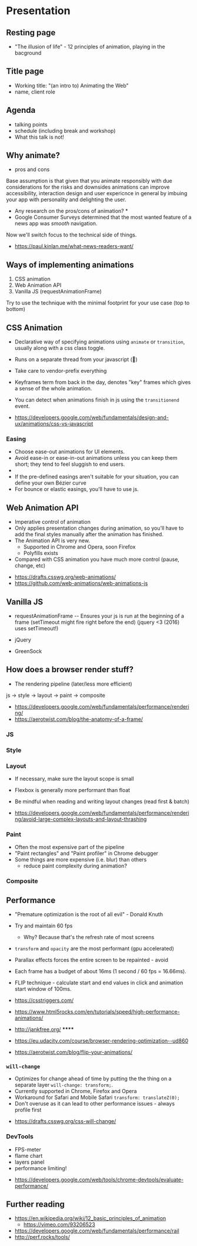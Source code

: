 # Presentation

## Resting page

- "The illusion of life" - 12 principles of animation, playing in the bacground

## Title page

- Working title: "(an intro to) Animating the Web"
- name, client role

## Agenda

- talking points
- schedule (including break and workshop)
- What this talk is not!

## Why animate?

- pros and cons

Base assumption is that given that you animate responsibly with due considerations for the risks and downsides animations can improve accessibility, interaction design and user expericnce in general by imbuing your app with personality and delighting the user.

- Any research on the pros/cons of animation? \*
- Google Consumer Surveys determined that the most wanted feature of a news app was _smooth_ navigation.

Now we'll switch focus to the technical side of things.

- https://paul.kinlan.me/what-news-readers-want/

## Ways of implementing animations

1. CSS animation
2. Web Animation API
3. Vanilla JS (requestAnimationFrame)

Try to use the technique with the minimal footprint for your use case (top to bottom)

## CSS Animation

- Declarative way of specifying animations using `animate` or `transition`, usually along with a css class toggle.
- Runs on a separate thread from your javascript (🤩)
- Take care to vendor-prefix everything
- Keyframes term from back in the day, denotes "key" frames which gives a sense of the whole animation.
- You can detect when animations finish in js using the `transitionend` event.

- https://developers.google.com/web/fundamentals/design-and-ux/animations/css-vs-javascript

### Easing

- Choose ease-out animations for UI elements.
- Avoid ease-in or ease-in-out animations unless you can keep them short; they tend to feel sluggish to end users.
- <insert a bunch of graphs here>
- If the pre-defined easings aren't suitable for your situation, you can define your own Bézier curve
- For bounce or elastic easings, you'll have to use js.

## Web Animation API

- Imperative control of animation
- Only applies presentation changes during animation, so you'll have to add the final styles manually after the animation has finished.
- The Animation API is very new.
  - Supported in Chrome and Opera, soon Firefox
  - Polyfills exists
- Compared with CSS animation you have much more control (pause, change, etc)

* https://drafts.csswg.org/web-animations/
* https://github.com/web-animations/web-animations-js

## Vanilla JS

- requestAnimationFrame
  -- Ensures your js is run at the beginning of a frame (setTimeout might fire right before the end) (jquery <3 (2016) uses setTimeout!)

- jQuery
- GreenSock

## How does a browser render stuff?

- The rendering pipeline (later/less more efficient)

js -> style -> layout -> paint -> composite

- https://developers.google.com/web/fundamentals/performance/rendering/
- https://aerotwist.com/blog/the-anatomy-of-a-frame/

### JS

### Style

### Layout

- If necessary, make sure the layout scope is small
- Flexbox is generally more performant than float
- Be mindful when reading and writing layout changes (read first & batch)

- https://developers.google.com/web/fundamentals/performance/rendering/avoid-large-complex-layouts-and-layout-thrashing

### Paint

- Often the most expensive part of the pipeline
- "Paint rectangles" and "Paint profiler" in Chrome debugger
- Some things are more expensive (i.e. blur) than others
  - reduce paint complexity during animation?

### Composite

## Performance

- "Premature optimization is the root of all evil" - Donald Knuth
- Try and maintain 60 fps
  - Why? Because that's the refresh rate of most screens
- `transform` and `opacity` are the most performant (gpu accelerated)
- Parallax effects forces the entire screen to be repainted - avoid
- Each frame has a budget of about 16ms (1 second / 60 fps = 16.66ms).
- FLIP technique - calculate start and end values in click and animation start window of 100ms.

- https://csstriggers.com/
- https://www.html5rocks.com/en/tutorials/speed/high-performance-animations/
- http://jankfree.org/ **\*\*\*\***
- https://eu.udacity.com/course/browser-rendering-optimization--ud860
- https://aerotwist.com/blog/flip-your-animations/

### `will-change`

- Optimizes for change ahead of time by putting the the thing on a separate layer `will-change: transform;`.
- Currently supported in Chrome, Firefox and Opera
- Workaround for Safari and Mobile Safari `transform: translateZ(0);`
- Don't overuse as it can lead to other performance issues - always profile first

* https://drafts.csswg.org/css-will-change/

### DevTools

- FPS-meter
- flame chart
- layers panel
- performance limiting!

* https://developers.google.com/web/tools/chrome-devtools/evaluate-performance/

## Further reading

- https://en.wikipedia.org/wiki/12_basic_principles_of_animation
  - https://vimeo.com/93206523
- https://developers.google.com/web/fundamentals/performance/rail
- http://perf.rocks/tools/
